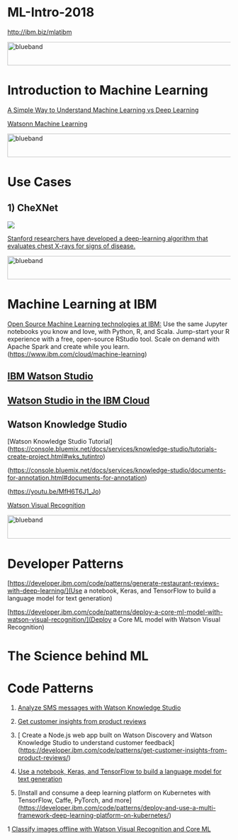 # ML-Intro-2018

http://ibm.biz/mlatibm

<img src="https://farm5.staticflickr.com/4503/37148677233_71edc5a37b_o.png" width="1041" height="53" alt="blueband">

# Introduction to Machine Learning

[A Simple Way to Understand Machine Learning vs Deep Learning](https://www.zendesk.com/blog/machine-learning-and-deep-learning/)

[Watsonn Machine Learning](https://developer.ibm.com/ai/)

<img src="https://farm5.staticflickr.com/4503/37148677233_71edc5a37b_o.png" width="1041" height="53" alt="blueband">

# Use Cases

## 1) CheXNet

<img src="http://med.stanford.edu/news/all-news/2017/11/algorithm-can-diagnose-pneumonia-better-than-radiologists/_jcr_content/main/image.img.620.high.jpg">

[Stanford researchers have developed a deep-learning algorithm that evaluates chest X-rays for signs of disease.](http://med.stanford.edu/news/all-news/2017/11/algorithm-can-diagnose-pneumonia-better-than-radiologists.html)


<img src="https://farm5.staticflickr.com/4503/37148677233_71edc5a37b_o.png" width="1041" height="53" alt="blueband">

# Machine Learning at IBM

[Open Source Machine Learning technologies at IBM:](https://www.ibm.com/cloud/machine-learning)
Use the same Jupyter notebooks you know and love, with Python, R, and Scala. Jump-start your R experience with a free, open-source RStudio tool. Scale on demand with Apache Spark and create while you learn.
(https://www.ibm.com/cloud/machine-learning)

## [IBM Watson Studio](https://www.ibm.com/cloud/watson-studio)
## [Watson Studio in the IBM Cloud](https://console.bluemix.net/catalog/services/watson-studio)

## Watson Knowledge Studio

[Watson Knowledge Studio Tutorial]
(https://console.bluemix.net/docs/services/knowledge-studio/tutorials-create-project.html#wks_tutintro)

(https://console.bluemix.net/docs/services/knowledge-studio/documents-for-annotation.html#documents-for-annotation)

(https://youtu.be/MfH6T6J1_Jo)

[Watson Visual Recognition](https://www.ibm.com/watson/services/visual-recognition/demo/index.html#watson-demo)

<img src="https://farm5.staticflickr.com/4503/37148677233_71edc5a37b_o.png" width="1041" height="53" alt="blueband">


# Developer Patterns

[https://developer.ibm.com/code/patterns/generate-restaurant-reviews-with-deep-learning/](Use a notebook, Keras, and TensorFlow to build a language model for text generation)

[https://developer.ibm.com/code/patterns/deploy-a-core-ml-model-with-watson-visual-recognition/](Deploy a Core ML model with Watson Visual Recognition)

# The Science behind ML


# Code Patterns

1. [Analyze SMS messages with Watson Knowledge Studio](https://developer.ibm.com/code/patterns/analyze-sms-messages-with-watson-knowledge-studio/)

1. [Get customer insights from product reviews](https://developer.ibm.com/code/patterns/get-customer-insights-from-product-reviews/)

1. [ Create a Node.js web app built on Watson Discovery and Watson Knowledge Studio to understand customer feedback] 
   (https://developer.ibm.com/code/patterns/get-customer-insights-from-product-reviews/)
        
1. [Use a notebook, Keras, and TensorFlow to build a language model for text generation](https://developer.ibm.com/code/patterns/generate-restaurant-reviews-with-deep-learning/)

1. [Install and consume a deep learning platform on Kubernetes with TensorFlow, Caffe, PyTorch, and more] (https://developer.ibm.com/code/patterns/deploy-and-use-a-multi-framework-deep-learning-platform-on-kubernetes/)

1 [Classify images offline with Watson Visual Recognition and Core ML](https://developer.ibm.com/code/patterns/deploy-a-core-ml-model-with-watson-visual-recognition/)
